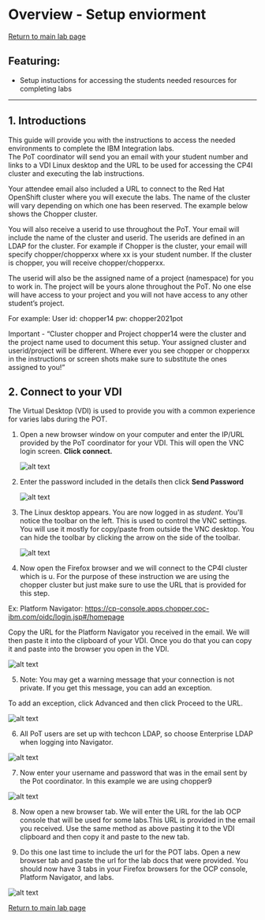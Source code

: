 # Overview - Setup enviorment
[Return to main lab page](../../index.md#lab-section)

## Featuring: 
- Setup instuctions for accessing the students needed resources for completing labs

[//]: # (This may be the most platform independent comment)
 
---

<a name="intro"></a>
## 1. Introductions
This guide will provide you with the instructions to access the needed environments to complete the IBM Integration labs.  
The PoT coordinator will send you an email with your student number and links to a VDI Linux desktop and the URL to be used for accessing the CP4I cluster and executing the lab instructions. 


Your attendee email also included a URL to connect to the Red Hat OpenShift cluster where you will execute the labs. The name of the cluster will vary depending on which one has been reserved. The example below shows the Chopper cluster.

You will also receive a userid to use throughout the PoT. Your email will include the name of the cluster and userid. The userids are defined in an LDAP for the cluster. For example if Chopper is the cluster, your email will specify chopper/chopperxx where xx is your student number. If the cluster is chopper, you will receive chopper/chopperxx.

The userid will also be the assigned name of a project (namespace) for you to work in. The project will be yours alone throughout the PoT. No one else will have access to your project and you will not have access to any other student’s project.

For example: User id: chopper14 pw: chopper2021pot

Important - “Cluster chopper and Project chopper14 were the cluster and the project name used to document this setup. Your assigned cluster and userid/project will be different. Where ever you see chopper or chopperxx in the instructions or screen shots make sure to substitute the ones assigned to you!”


<a name="VDI"></a>
## 2. Connect to your VDI
The Virtual Desktop (VDI) is used to provide you with a common experience for varies labs during the POT.

1.  Open a new browser window on your computer and enter the IP/URL provided by the PoT coordinator for your VDI.   This will open the VNC login screen.  **Click connect.** 
	
	![alt text][pic0]
		
2. Enter the password included in the details then click **Send Password**

	![alt text][pic1]

			
3. The Linux desktop appears. You are now logged in as *student*. You'll notice the toolbar on the left. This is used to control the VNC settings. You will use it mostly for copy/paste from outside the VNC desktop. You can hide the toolbar by clicking the arrow on the side of the toolbar.
	
	![alt text][pic2]

4. Now open the Firefox browser and we will connect to the CP4I cluster which is u.
For the purpose of these instruction we are using the chopper cluster but just make sure to use the URL that is provided for this step.

Ex: Platform Navigator: https://cp-console.apps.chopper.coc-ibm.com/oidc/login.jsp#/homepage 

Copy the URL for the Platform Navigator you received in the email.   We will then paste it into the clipboard of your VDI.  Once you do that you can copy it and paste into the browser you open in the VDI. 

![alt text][pic3]

5. Note: You may get a warning message that your connection is not private. If you get this message, you can add an exception.

To add an exception, click Advanced and then click Proceed to the URL.

![alt text][pic4]


6. All PoT users are set up with techcon LDAP, so choose Enterprise LDAP when logging into Navigator.

![alt text][pic5]

7. Now enter your username and password that was in the email sent by the Pot coordinator.
In this example we are using chopper9

![alt text][pic6]


8. Now open a new browser tab.   We will enter the URL for the lab OCP console that will be used for some labs.This URL is provided in the email you received.  Use the same method as above pasting it to the VDI clipboard and then copy it and paste to the new tab.  


9. Do this one last time to include the url for the POT labs.  Open a new browser tab and paste the url for the lab docs that were provided.  You should now have 3 tabs in your Firefox browsers for the OCP console, Platform Navigator, and labs.  

![alt text][pic7]
   
[Return to main lab page](../../index.md#lab-section)

[pic0]: images/image0.png
[pic1]: images/image1.png
[pic2]: images/image2.png
[pic3]: images/image3.png
[pic4]: images/image4.png
[pic5]: images/image5.png
[pic6]: images/image6.png
[pic7]: images/image7.png

